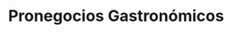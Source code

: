 ---
title: "Pronegocios Gastronómicos"
url: /salina-cruz/pronegocios-gastronomicos/
shop: mayorista
---